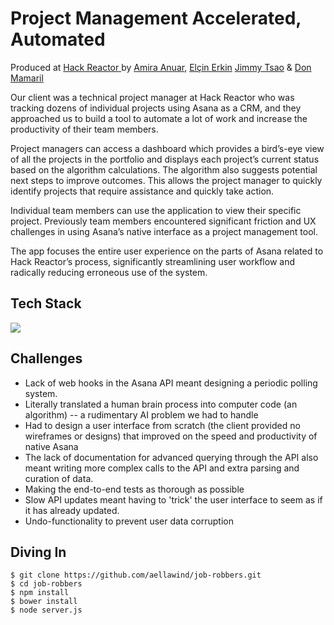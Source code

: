 # Project Management Accelerated, Automated
Produced at <a href='http://hackreactor.com'>Hack Reactor </a> by <a href='http://github.com/aellawind'>Amira Anuar</a>, <a href='http://github.com/elcinerkin'>Elçin Erkin</a> <a href="http://github.com/jimmytsao">Jimmy Tsao</a> & <a href='http://github.com/mamarildon'>Don Mamaril </a>

Our client was a technical project manager at Hack Reactor who was tracking dozens of individual projects using Asana as a CRM, and they approached us to build a tool to automate a lot of work and increase the productivity of their team members. 

Project managers can access a dashboard which provides a bird’s-eye view of all the projects in the portfolio and displays each project’s current status based on the algorithm calculations. The algorithm also suggests potential next steps to improve outcomes. This allows the project manager to quickly identify projects that require assistance and quickly take action.

Individual team members can use the application to view their specific project. Previously team members encountered significant friction and UX challenges in using Asana’s native interface as a project management tool. 

The app focuses the entire user experience on the parts of Asana related to Hack Reactor’s process, significantly streamlining user workflow and radically reducing erroneous use of the system.

## Tech Stack
<img src='http://i.imgur.com/jQdYbOC.jpg'>

## Challenges
* Lack of web hooks in the Asana API meant designing a periodic polling system.
* Literally translated a human brain process into computer code (an algorithm) -- a rudimentary AI problem we had to handle
* Had to design a user interface from scratch (the client provided no wireframes or designs) that improved on the speed and productivity of native Asana
* The lack of documentation for advanced querying through  the API also meant writing more complex calls to the API and extra parsing and curation of data. 
* Making the end-to-end tests as thorough as possible
* Slow API updates meant having to 'trick' the user interface to seem as if it has already updated.
* Undo-functionality to prevent user data corruption


## Diving In
```
$ git clone https://github.com/aellawind/job-robbers.git
$ cd job-robbers
$ npm install
$ bower install
$ node server.js
```

